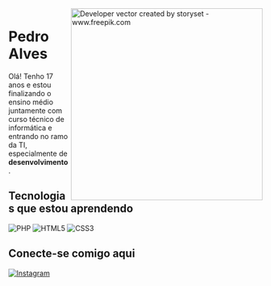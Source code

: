 <img align="right" alt="Developer vector created by storyset - www.freepik.com" height="380" src="https://www.multirecruit.com/wp-content/uploads/2022/05/web-development-1-1.png">

<h1>Pedro Alves</h1>

Olá! Tenho 17 anos e estou finalizando o ensino médio juntamente com curso técnico de informática e entrando no ramo da TI, especialmente de **desenvolvimento**.

<h2>Tecnologias que estou aprendendo</h2>

![PHP](https://img.shields.io/badge/PHP-777BB4?style=for-the-badge&logo=php&logoColor=white) ![HTML5](https://img.shields.io/badge/HTML5-E34F26?style=for-the-badge&logo=html5&logoColor=white) ![CSS3](https://img.shields.io/badge/CSS3-1572B6?style=for-the-badge&logo=css3&logoColor=white)


<h2>Conecte-se comigo aqui</h2>

[![Instagram](https://img.shields.io/badge/-Instagram-%23E4405F?style=for-the-badge&logo=instagram&logoColor=white)](https://www.instagram.com/assig.alves/)

